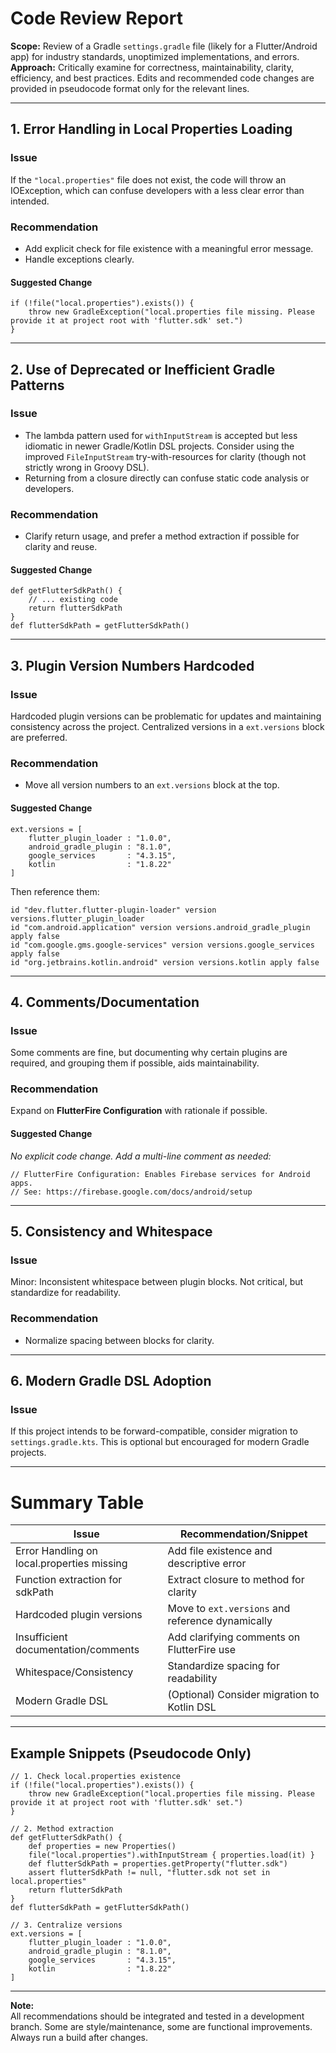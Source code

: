 # Code Review Report

**Scope:** Review of a Gradle `settings.gradle` file (likely for a Flutter/Android app) for industry standards, unoptimized implementations, and errors.  
**Approach:** Critically examine for correctness, maintainability, clarity, efficiency, and best practices. Edits and recommended code changes are provided in pseudocode format only for the relevant lines.

---

## 1. Error Handling in Local Properties Loading

### Issue  
If the `"local.properties"` file does not exist, the code will throw an IOException, which can confuse developers with a less clear error than intended.

### Recommendation  
- Add explicit check for file existence with a meaningful error message.
- Handle exceptions clearly.

#### Suggested Change
```pseudo
if (!file("local.properties").exists()) {
    throw new GradleException("local.properties file missing. Please provide it at project root with 'flutter.sdk' set.")
}
```

---

## 2. Use of Deprecated or Inefficient Gradle Patterns

### Issue
- The lambda pattern used for `withInputStream` is accepted but less idiomatic in newer Gradle/Kotlin DSL projects. Consider using the improved `FileInputStream` try-with-resources for clarity (though not strictly wrong in Groovy DSL).
- Returning from a closure directly can confuse static code analysis or developers.

### Recommendation  
- Clarify return usage, and prefer a method extraction if possible for clarity and reuse.

#### Suggested Change
```pseudo
def getFlutterSdkPath() {
    // ... existing code
    return flutterSdkPath
}
def flutterSdkPath = getFlutterSdkPath()
```

---

## 3. Plugin Version Numbers Hardcoded

### Issue  
Hardcoded plugin versions can be problematic for updates and maintaining consistency across the project. Centralized versions in a `ext.versions` block are preferred.

### Recommendation  
- Move all version numbers to an `ext.versions` block at the top.

#### Suggested Change
```pseudo
ext.versions = [
    flutter_plugin_loader : "1.0.0",
    android_gradle_plugin : "8.1.0",
    google_services       : "4.3.15",
    kotlin                : "1.8.22"
]
```
Then reference them:
```pseudo
id "dev.flutter.flutter-plugin-loader" version versions.flutter_plugin_loader
id "com.android.application" version versions.android_gradle_plugin apply false
id "com.google.gms.google-services" version versions.google_services apply false
id "org.jetbrains.kotlin.android" version versions.kotlin apply false
```

---

## 4. Comments/Documentation

### Issue  
Some comments are fine, but documenting why certain plugins are required, and grouping them if possible, aids maintainability.

### Recommendation  
Expand on **FlutterFire Configuration** with rationale if possible.

#### Suggested Change
_No explicit code change. Add a multi-line comment as needed:_
```pseudo
// FlutterFire Configuration: Enables Firebase services for Android apps.
// See: https://firebase.google.com/docs/android/setup
```

---

## 5. Consistency and Whitespace

### Issue  
Minor: Inconsistent whitespace between plugin blocks. Not critical, but standardize for readability.

### Recommendation  
- Normalize spacing between blocks for clarity.

---

## 6. Modern Gradle DSL Adoption

### Issue  
If this project intends to be forward-compatible, consider migration to `settings.gradle.kts`. This is optional but encouraged for modern Gradle projects.

---

# Summary Table

| Issue                                             | Recommendation/Snippet                                    |
|---------------------------------------------------|-----------------------------------------------------------|
| Error Handling on local.properties missing         | Add file existence and descriptive error                   |
| Function extraction for sdkPath                   | Extract closure to method for clarity                      |
| Hardcoded plugin versions                         | Move to `ext.versions` and reference dynamically           |
| Insufficient documentation/comments               | Add clarifying comments on FlutterFire use                 |
| Whitespace/Consistency                            | Standardize spacing for readability                        |
| Modern Gradle DSL                                 | (Optional) Consider migration to Kotlin DSL                |

---

## Example Snippets (Pseudocode Only)

```pseudo
// 1. Check local.properties existence
if (!file("local.properties").exists()) {
    throw new GradleException("local.properties file missing. Please provide it at project root with 'flutter.sdk' set.")
}

// 2. Method extraction
def getFlutterSdkPath() {
    def properties = new Properties()
    file("local.properties").withInputStream { properties.load(it) }
    def flutterSdkPath = properties.getProperty("flutter.sdk")
    assert flutterSdkPath != null, "flutter.sdk not set in local.properties"
    return flutterSdkPath
}
def flutterSdkPath = getFlutterSdkPath()

// 3. Centralize versions
ext.versions = [
    flutter_plugin_loader : "1.0.0",
    android_gradle_plugin : "8.1.0",
    google_services       : "4.3.15",
    kotlin                : "1.8.22"
]
```

---

**Note:**  
All recommendations should be integrated and tested in a development branch. Some are style/maintenance, some are functional improvements. Always run a build after changes.